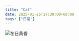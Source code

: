 ```yaml
---
title: "Cat"
date: 2025-01-25T17:30:00+08:00
tags: ["日常"]
---
```




![冬日黄昏](https://i.postimg.cc/x80RdmP7/inedit-1661409332666.jpg)
